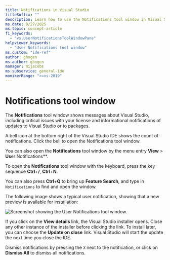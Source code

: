 ```yaml
---
title: Notifications in Visual Studio
titleSuffix: ""
description: Learn how to use the Notifications tool window in Visual Studio.
ms.date: 8/27/2025
ms.topic: concept-article
f1_keywords:
  - "vs.UserNotificationsToolWindowPane"
helpviewer_keywords:
  - "User Notifications tool window"
ms.custom: "ide-ref"
author: ghogen
ms.author: ghogen
manager: mijacobs
ms.subservice: general-ide
monikerRange: ">=vs-2019"
---
```

# Notifications tool window

The **Notifications** tool window shows messages about Visual Studio, including critical issues with your license and informational notifications of updates to Visual Studio or to packages.

A bell icon at the bottom right of the Visual Studio IDE shows the count of notifications. Click the bell to open the Notifications tool window.

You can also open the **Notifications** tool window by the menu entry **View** > **Us**er Notifications**.

To open the **Notifications** tool window with the keyboard, press the key sequence **Ctrl**+**/**, **Ctrl**+**N**. 

You can also press **Ctrl**+**Q** to bring up **Feature Search**, and type in `Notifications` to find and open the window.

The following image shows a typical user notification, showing that a new preview is available for installation:

![Screenshot showing the User Notifications tool window.](media/vs-2022/user-notifications.png)

If you click on the **View details** link, the Visual Studio installer opens. Close any other instance of the installer before clicking the link. To install later, you can choose the **Update on close** link. Visual Studio will start the update the next time you close the IDE.

Dismiss notifications by pressing the `X` next to the notification, or click on **Dismiss All** to dismiss all notifications.
